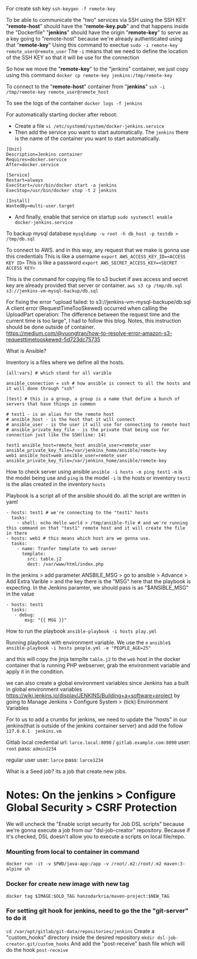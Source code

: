 For create ssh key
`ssh-keygen -f remote-key`

To be able to communicate the "two" services via SSH using the SSH KEY
"**remote-host**" should have the "**remote-key.pub**" and that happens inside the "Dockerfile"
"**jenkins**" should have the origin "**remote-key**" to serve as a key going to "remote-host" because we're already authenticated using that "**remote-key**"
Using this command to exectue `sudo -i remote-key remote_user@remote_user` 
The `-i` means that we need to define the location of the SSH KEY so that it will be use for the connection

So how we move the "**remote-key**" to the "jenkins" container, we just copy using this command
`docker cp remote-key jenkins:/tmp/remote-key`

To connect to the "**remote-host**" container from "**jenkins**"
`ssh -i /tmp/remote-key remote_user@remote_host`

To see the logs of the container
`docker logs -f jenkins`

For automatically starting docker after reboot:
- Create a file
`vi /etc/systemd/system/docker-jenkins.service`
- Then add the service you want to start automatically. The `jenkins` there is the name of the container you want to start automatically.
```
[Unit]
Description=Jenkins container
Requires=docker.service
After=docker.service

[Service]
Restart=always
ExecStart=/usr/bin/docker start -a jenkins
ExecStop=/usr/bin/docker stop -t 2 jenkins

[Install]
WantedBy=multi-user.target

```
- And finally, enable that service on startup
`sudo systemctl enable docker-jenkins.service`

To backup mysql database
`mysqldump -u root -h db_host -p testdb > /tmp/db.sql`

To connect to AWS. and in this way, any request that we make is gonna use this credentials
This is like a username
`export AWS_ACCESS_KEY_ID=<ACCESS KEY ID>`
This is like a password
`export AWS_SECRET_ACCESS_KEY=<SECRET ACCESS KEY>`

This is the command for copying file to s3 bucket if aws access and secret key are already provided that server or container.
`aws s3 cp /tmp/db.sql s3://jenkins-vm-mysql-backup/db.sql`

For fixing the error 
"upload failed: to s3://jenkins-vm-mysql-backupe/db.sql A client error (RequestTimeTooSkewed) occurred when calling the UploadPart operation: The difference between the request time and the current time is too large",
I had to follow this blog. Notes, this instruction should be done outside of container.
https://medium.com/@vuongtran/how-to-resolve-error-amazon-s3-requesttimetooskewed-5d723dc75735

What is Ansible?

Inventory is a files where we define all the hosts.
```
[all:vars] # which stand for all varible

ansible_connection = ssh # how ansible is connect to all the hosts and it will done through "ssh"

[test] # this is a group, a group is a name that define a bunch of servers that have things in common

# test1 - is an alias for the remote host 
# ansible_host - is the host that it will connect
# ansible_user - is the user it will use for connecting to remote host
# ansible_private_key_file - is the private that being use for connection just like the SSH(line: 14)

test1 ansible_host=remote_host ansible_user=remote_user ansible_private_key_file=/var/jenkins_home/ansible/remote-key
web1 ansible_host=web ansible_user=remote_user ansible_private_key_file=/var/jenkins_home/ansible/remote-key
```

How to check server using ansible
`ansible -i hosts -m ping test1`
`-m` is the model being use and `ping` is the model
`-i` is the hosts or inventory
`test1` is the alias created in the inventory `hosts`

Playbook is a script all of the ansible should do. all the script are written in yaml

```
- hosts: test1 # we're connecting to the "test1" hosts
  tasks: 
    - shell: echo Hello world > /tmp/ansible-file # and we're running this command on that "test1" remote host and it will create the file in there
- hosts: web1 # this means which host are we gonna use.
  tasks:
    - name: Tranfer template to web server
      template:
        src: table.j2
        dest: /var/www/html/index.php
```

In the jenkins > add parameter ANSBILE_MSG > go to ansible > Advance > Add Extra Varible > and the key there is the "MSG" 
here that the playbook is expecting. In the Jenkins paramter, we should pass is as "$ANSIBLE_MSG" in the value
```
- hosts: test1
  tasks:
   - debug:
       msg: "{{ MSG }}"
```

How to run the playbook
`ansible-playbook -i hosts play.yml` 

Running playbook with environment variable. We use the `e` 
`ansible$ ansible-playbook -i hosts people.yml -e "PEOPLE_AGE=25"`

and this will copy the jinja templte `table.j2` to the `web` host in the docker container that is running PHP webserver,
grab the environment variable and apply it in the condition.

we can also create a global environment variables since Jenkins has a built in global environment variables
https://wiki.jenkins.io/display/JENKINS/Building+a+software+project
by going to Manage Jenkins > Configure System > (tick) Environment Variables


For to us to add a crumbs for jenkins, we need to update the "hosts" in our jenkins(that is outside of the jenkins container server) and add the follow
`127.0.0.1  jenkins.vm`

Gitlab local credential
url: `larce.local:8090` / `gitlab.example.com:8090`
user: `root`
pass: `admin1234`

regular user
user: `larce`
pass: `larce1234`

What is a Seed job? 
its a job that create new jobs.


# Notes: On the jenkins > Configure Global Security > CSRF Protection 
We will uncheck the "Enable script security for Job DSL scripts" because we're 
gonna execute a job from our "dsl-job-creator" repository.
Because if it's checked, DSL doesn't allow you to execute a scripts on local file/repo.


### Mounting from local to container in command
`docker run -it -v $PWD/java-app:/app -v /root/.m2:/root/.m2 maven:3-alpine sh`

### Docker for create new image with new tag
`docker tag $IMAGE:$OLD_TAG hanzodarkria/maven-project:$NEW_TAG`

### For setting git hook for jenkins, need to go the the "git-server" to do it
`cd /var/opt/gitlab/git-data/repositories/jenkins`
Create a "custom_hooks" directory inside the desired repository
`mkdir dsl-job-creator.git/custom_hooks`
And add the "post-receive" bash file which will do the hook
`post-receive`